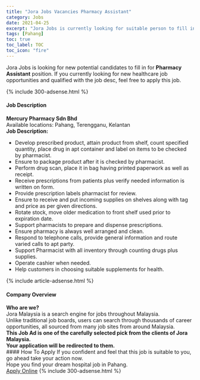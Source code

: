 ```yaml
---
title: "Jora Jobs Vacancies Pharmacy Assistant" 
category: Jobs 
date: 2021-04-25 
excerpt: "Jora Jobs is currently looking for suitable person to fill in the Pharmacy Assistant which positioned at Pahang" 
tags: [Pahang] 
toc: true 
toc_label: TOC 
toc_icon: "fire" 
--- 
```


<p>Jora Jobs is looking for new potential candidates to fill in for <b>Pharmacy Assistant</b> position. If you currently looking for new healthcare job opportunities and qualified with the job desc, feel free to apply this job.
</p>{% include 300-adsense.html %} 
<div><div><h4>Job Description</h4></div><div><div><span><div><div><strong>Mercury Pharmacy Sdn Bhd</strong></div><div><div>Available locations: Pahang, Terengganu, Kelantan</div><div><strong>Job Description:</strong></div><ul><li>Develop prescribed product, attain product from shelf, count specified quantity, place drug in apt container and label on items to be checked by pharmacist.</li><li>Ensure to package product after it is checked by pharmacist.</li><li>Perform drug scan, place it in bag having printed paperwork as well as receipt.</li><li>Receive prescriptions from patients plus verify needed information is written on form.</li><li>Provide prescription labels pharmacist for review.</li><li>Ensure to receive and put incoming supplies on shelves along with tag and price as per given directions.</li><li>Rotate stock, move older medication to front shelf used prior to expiration date.</li><li>Support pharmacists to prepare and dispense prescriptions.</li><li>Ensure pharmacy is always well arranged and clean.</li><li>Respond to telephone calls, provide general information and route varied calls to apt party.</li><li>Support Pharmacist with all inventory through counting drugs plus supplies.</li><li>Operate cashier when needed.</li><li>Help customers in choosing suitable supplements for health.</li></ul></div></div></span></div></div></div> 
{% include article-adsense.html %} 
<div><div><h4>Company Overview</h4></div><div><div><span><div><div>
<strong>Who are we?</strong></div>
<div>
	Jora Malaysia is a search engine for jobs throughout Malaysia.<br>
	Unlike traditional job boards, users can search through thousands of career opportunities, all sourced from many job sites from around Malaysia.&#160;</div>
<div>
<div>
<strong>This Job Ad is one of the carefully selected pick from the clients of Jora Malaysia.</strong></div>
<div>
<strong>Your application will be redirected to them.</strong></div>
</div></div></span></div></div></div> 
#### How To Apply 
If you confident and feel that this job is suitable to you, go ahead take your action now. <br/> 
Hope you find your dream hospital job in Pahang. <br/> 
<a href="https://www.jobstreet.com.my/en/job/pharmacy-assistant-4545562?jobId=jobstreet-my-job-4545562" class="btn btn--warning" target="_blank" rel="nofollow noopenner">Apply Online</a> 
{% include 300-adsense.html %} 
